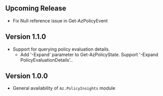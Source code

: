 <!--
    Please leave this section at the top of the change log.

    Changes for the upcoming release should go under the section titled "Upcoming Release", and should adhere to the following format:

    ## Upcoming Release
    * Overview of change #1
        - Additional information about change #1
    * Overview of change #2
        - Additional information about change #2
        - Additional information about change #2
    * Overview of change #3
    * Overview of change #4
        - Additional information about change #4

    ## YYYY.MM.DD - Version X.Y.Z (Previous Release)
    * Overview of change #1
        - Additional information about change #1
-->
## Upcoming Release
* Fix Null reference issue in Get-AzPolicyEvent

## Version 1.1.0
* Support for querying policy evaluation details.
    - Add '-Expand' parameter to Get-AzPolicyState. Support '-Expand PolicyEvaluationDetails'..

## Version 1.0.0
* General availability of `Az.PolicyInsights` module
